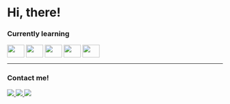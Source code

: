 <link rel="stylesheet" type='text/css' href="https://cdn.jsdelivr.net/gh/devicons/devicon@latest/devicon.min.css"/>
<h1>Hi, there!</h1>

<div>
  <h3>Currently learning</h3>   
  <img align="center" width="40" height="30" src="https://cdn.jsdelivr.net/gh/devicons/devicon/icons/html5/html5-original.svg"/>              
  <img align="center" width="40" height="30" src="https://cdn.jsdelivr.net/gh/devicons/devicon/icons/css3/css3-original.svg"/>
  <img align="center" width="40" height="30" src="https://cdn.jsdelivr.net/gh/devicons/devicon/icons/javascript/javascript-original.svg"/>
  <img align="center" width="40" height="30" src="https://cdn.jsdelivr.net/gh/devicons/devicon/icons/c/c-original.svg"/>
  <img align="center" width="40" height="30" src="https://cdn.jsdelivr.net/gh/devicons/devicon/icons/python/python-original.svg"/> 
</div>

<hr>

<div>
<h3>Contact me!</h3>
  <a href="mailto:giovannammatos07@gmail.com" title="Gmail" target="_blank" rel="external">
  <img src="https://img.shields.io/badge/Gmail-D14836?style=for-the-badge&logo=gmail&logoColor=white">
  </a>
 
  <a href="https://www.linkedin.com/in/giovannammatos/" title="LinkedIn" target="_blank" rel="external" >
  <img src="https://img.shields.io/badge/LinkedIn-0077B5?style=for-the-badge&logo=linkedin&logoColor=white"/>
  </a>
  
  <a href="" target="_blank" rel="external">
  <img src="https://img.shields.io/badge/Portfólio-000000?style=for-the-badge&logoColor=white"/>
  </a>
</div>
